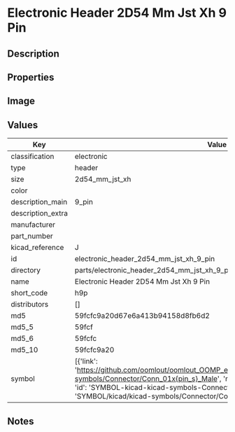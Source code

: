 # Electronic Header 2D54 Mm Jst Xh 9 Pin

## Description

## Properties


## Image


## Values

| Key | Value |
| --- | --- |
| classification | electronic |
| type | header |
| size | 2d54_mm_jst_xh |
| color |  |
| description_main | 9_pin |
| description_extra |  |
| manufacturer |  |
| part_number |  |
| kicad_reference | J |
| id | electronic_header_2d54_mm_jst_xh_9_pin |
| directory | parts/electronic_header_2d54_mm_jst_xh_9_pin |
| name | Electronic Header 2D54 Mm Jst Xh 9 Pin |
| short_code | h9p |
| distributors | [] |
| md5 | 59fcfc9a20d67e6a413b94158d8fb6d2 |
| md5_5 | 59fcf |
| md5_6 | 59fcfc |
| md5_10 | 59fcfc9a20 |
| symbol | [{'link': 'https://github.com/oomlout/oomlout_OOMP_eda_V2/tree/main/SYMBOL/kicad/kicad-symbols/Connector/Conn_01x{pin_s}_Male', 'name': 'Connector : Conn_01x09_Male', 'id': 'SYMBOL-kicad-kicad-symbols-Connector-Conn_01x09_Male', 'directory': 'SYMBOL/kicad/kicad-symbols/Connector/Conn_01x09_Male/'}] |

## Notes

